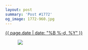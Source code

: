 ```yaml
---
layout: post
summary: 'Post #1772'
og_image: 1772-960.jpg
---
```


<p>
 <time>
  <a href="/1772">
   {{ page.date | date: "%B %-d, %Y" }}
  </a>
 </time>
 <a href="/1772">
  <figure data-taken="5/21/2023">
   <img sizes="(min-width: 700px) 50vw, calc(100vw - 2rem)" src="{{ site.assets_url }}/1772-480.jpg" srcset="{{ site.assets_url }}/1772-240.jpg 240w, {{ site.assets_url }}/1772-480.jpg 480w, {{ site.assets_url }}/1772-720.jpg 720w, {{ site.assets_url }}/1772-960.jpg 960w"/>
  </figure>
 </a>
</p>
